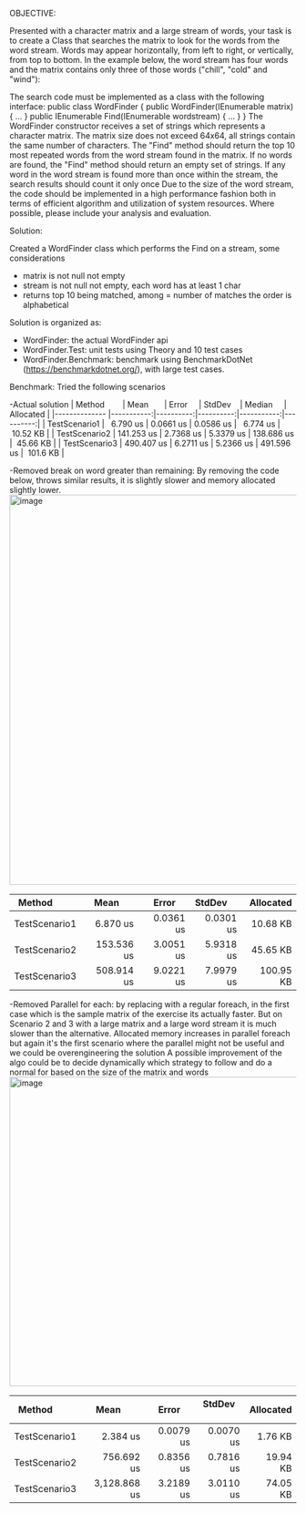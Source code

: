 OBJECTIVE:

Presented with a character matrix and a large stream of words, your task is to create a Class
that searches the matrix to look for the words from the word stream. Words may appear
horizontally, from left to right, or vertically, from top to bottom. In the example below, the word
stream has four words and the matrix contains only three of those words ("chill", "cold" and
"wind"):

The search code must be implemented as a class with the following interface:
public class WordFinder
{
public WordFinder(IEnumerable<string> matrix) {
...
}
public IEnumerable<string> Find(IEnumerable<string> wordstream)
{ ...
}
}
The WordFinder constructor receives a set of strings which represents a character matrix. The
matrix size does not exceed 64x64, all strings contain the same number of characters. The
"Find" method should return the top 10 most repeated words from the word stream found in the
matrix. If no words are found, the "Find" method should return an empty set of strings. If any
word in the word stream is found more than once within the stream, the search results
should count it only once
Due to the size of the word stream, the code should be implemented in a high performance
fashion both in terms of efficient algorithm and utilization of system resources. Where possible,
please include your analysis and evaluation.


Solution:

Created a WordFinder class which performs the Find on a stream, some considerations
- matrix is not null not empty
- stream is not null not empty, each word has at least 1 char
- returns top 10 being matched, among = number of matches the order is alphabetical

Solution is organized as:
- WordFinder: the actual WordFinder api
- WordFinder.Test: unit tests using Theory and 10 test cases
- WordFinder.Benchmark: benchmark using BenchmarkDotNet (https://benchmarkdotnet.org/), with large test cases.

Benchmark:
Tried the following scenarios 

-Actual solution
| Method        | Mean       | Error     | StdDev    | Median     | Allocated |
|-------------- |-----------:|----------:|----------:|-----------:|----------:|
| TestScenario1 |   6.790 us | 0.0661 us | 0.0586 us |   6.774 us |  10.52 KB |
| TestScenario2 | 141.253 us | 2.7368 us | 5.3379 us | 138.686 us |  45.66 KB |
| TestScenario3 | 490.407 us | 6.2711 us | 5.2366 us | 491.596 us |  101.6 KB |

-Removed break on word greater than remaining: By removing the code below, throws similar results, it is slightly slower and memory allocated slightly lower.
<img width="685" alt="image" src="https://github.com/lmarolla/TestQuBeyond/assets/74197657/a6df3d1f-29be-4743-9f72-11ff3f6d3f80">

| Method        | Mean       | Error     | StdDev    | Allocated |
|-------------- |-----------:|----------:|----------:|----------:|
| TestScenario1 |   6.870 us | 0.0361 us | 0.0301 us |  10.68 KB |
| TestScenario2 | 153.536 us | 3.0051 us | 5.9318 us |  45.65 KB |
| TestScenario3 | 508.914 us | 9.0221 us | 7.9979 us | 100.95 KB |

-Removed Parallel for each: by replacing with a regular foreach, in the first case which is the sample matrix of the exercise its actually faster.
But on Scenario 2 and 3 with a large matrix and a large word stream it is much slower than the alternative. 
Allocated memory increases in parallel foreach but again it's the first scenario where the parallel might not be useful and we could be overengineering the solution
A possible improvement of the algo could be to decide dynamically which strategy to follow and do a normal for based on the size of the matrix and words
<img width="543" alt="image" src="https://github.com/lmarolla/TestQuBeyond/assets/74197657/0f8800f1-b202-4f2a-ae19-5977154bbba6">


| Method        | Mean         | Error     | StdDev    | Allocated |
|-------------- |-------------:|----------:|----------:|----------:|
| TestScenario1 |     2.384 us | 0.0079 us | 0.0070 us |   1.76 KB |
| TestScenario2 |   756.692 us | 0.8356 us | 0.7816 us |  19.94 KB |
| TestScenario3 | 3,128.868 us | 3.2189 us | 3.0110 us |  74.05 KB |
